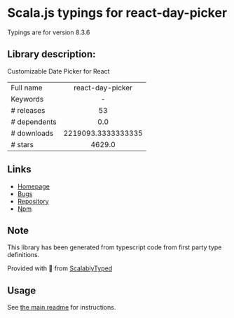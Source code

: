 
# Scala.js typings for react-day-picker

Typings are for version 8.3.6

## Library description:
Customizable Date Picker for React

|                    |                 |
| ------------------ | :-------------: |
| Full name          | react-day-picker |
| Keywords           | - |
| # releases         | 53 |
| # dependents       | 0.0 |
| # downloads        | 2219093.3333333335 |
| # stars            | 4629.0 |

## Links
- [Homepage](http://react-day-picker.js.org)
- [Bugs](https://github.com/gpbl/react-day-picker/issues)
- [Repository](https://github.com/gpbl/react-day-picker)
- [Npm](https://www.npmjs.com/package/react-day-picker)
    


## Note
This library has been generated from typescript code from first party type definitions.

Provided with :purple_heart: from [ScalablyTyped](https://github.com/oyvindberg/ScalablyTyped)

## Usage
See [the main readme](../../readme.md) for instructions.


